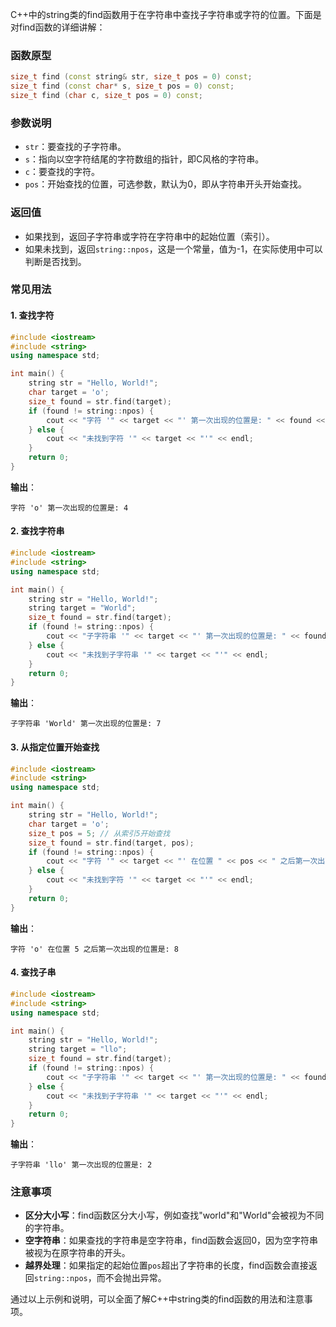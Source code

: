 C++中的string类的find函数用于在字符串中查找子字符串或字符的位置。下面是对find函数的详细讲解：

### 函数原型
```cpp
size_t find (const string& str, size_t pos = 0) const;
size_t find (const char* s, size_t pos = 0) const;
size_t find (char c, size_t pos = 0) const;
```

### 参数说明
- `str`：要查找的子字符串。
- `s`：指向以空字符结尾的字符数组的指针，即C风格的字符串。
- `c`：要查找的字符。
- `pos`：开始查找的位置，可选参数，默认为0，即从字符串开头开始查找。

### 返回值
- 如果找到，返回子字符串或字符在字符串中的起始位置（索引）。
- 如果未找到，返回`string::npos`，这是一个常量，值为-1，在实际使用中可以判断是否找到。

### 常见用法
#### 1. 查找字符
```cpp
#include <iostream>
#include <string>
using namespace std;

int main() {
    string str = "Hello, World!";
    char target = 'o';
    size_t found = str.find(target);
    if (found != string::npos) {
        cout << "字符 '" << target << "' 第一次出现的位置是: " << found << endl;
    } else {
        cout << "未找到字符 '" << target << "'" << endl;
    }
    return 0;
}
```
**输出**：
```
字符 'o' 第一次出现的位置是: 4
```

#### 2. 查找字符串
```cpp
#include <iostream>
#include <string>
using namespace std;

int main() {
    string str = "Hello, World!";
    string target = "World";
    size_t found = str.find(target);
    if (found != string::npos) {
        cout << "子字符串 '" << target << "' 第一次出现的位置是: " << found << endl;
    } else {
        cout << "未找到子字符串 '" << target << "'" << endl;
    }
    return 0;
}
```
**输出**：
```
子字符串 'World' 第一次出现的位置是: 7
```

#### 3. 从指定位置开始查找
```cpp
#include <iostream>
#include <string>
using namespace std;

int main() {
    string str = "Hello, World!";
    char target = 'o';
    size_t pos = 5; // 从索引5开始查找
    size_t found = str.find(target, pos);
    if (found != string::npos) {
        cout << "字符 '" << target << "' 在位置 " << pos << " 之后第一次出现的位置是: " << found << endl;
    } else {
        cout << "未找到字符 '" << target << "'" << endl;
    }
    return 0;
}
```
**输出**：
```
字符 'o' 在位置 5 之后第一次出现的位置是: 8
```

#### 4. 查找子串
```cpp
#include <iostream>
#include <string>
using namespace std;

int main() {
    string str = "Hello, World!";
    string target = "llo";
    size_t found = str.find(target);
    if (found != string::npos) {
        cout << "子字符串 '" << target << "' 第一次出现的位置是: " << found << endl;
    } else {
        cout << "未找到子字符串 '" << target << "'" << endl;
    }
    return 0;
}
```
**输出**：
```
子字符串 'llo' 第一次出现的位置是: 2
```

### 注意事项
- **区分大小写**：find函数区分大小写，例如查找"world"和"World"会被视为不同的字符串。
- **空字符串**：如果查找的字符串是空字符串，find函数会返回0，因为空字符串被视为在原字符串的开头。
- **越界处理**：如果指定的起始位置`pos`超出了字符串的长度，find函数会直接返回`string::npos`，而不会抛出异常。

通过以上示例和说明，可以全面了解C++中string类的find函数的用法和注意事项。